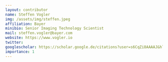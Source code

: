```yaml
---
layout: contributor
name: Steffen Vogler
img: /assets/img/steffen.jpeg 
affiliation: Bayer
minibio: Senior Imaging Technology Scientist
mail: steffen.vogler@bayer.com
website: https://www.vogler.io
twitter: 
googlescholar: https://scholar.google.de/citations?user=s6CqZi8AAAAJ&hl=en
importance: 1
---
```

